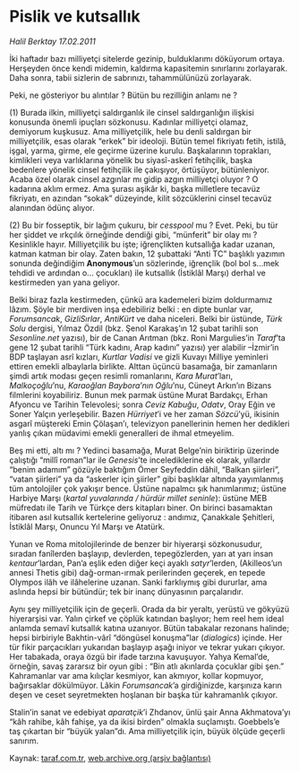 # Pislik ve kutsallık

*Halil Berktay 17.02.2011*

<div class="yazi"><p>İki haftadır bazı milliyetçi sitelerde gezinip, bulduklarımı döküyorum ortaya. Herşeyden önce kendi midemin, kaldırma kapasitemin sınırlarını zorlayarak. Daha sonra, tabii sizlerin de sabrınızı, tahammülünüzü zorlayarak.</p>
<p>Peki, ne gösteriyor bu alıntılar ? Bütün bu rezilliğin anlamı ne ?</p>
<p>(1) Burada ilkin, milliyetçi saldırganlık ile cinsel saldırganlığın ilişkisi konusunda önemli ipuçları sözkonusu. Kadınlar milliyetçi olamaz, demiyorum kuşkusuz. Ama milliyetçilik, hele bu denli saldırgan bir milliyetçilik, esas olarak “erkek” bir ideoloji. Bütün temel fikriyatı fetih, istilâ, işgal, yarma, girme, ele geçirme üzerine kurulu. Başkalarının toprakları, kimlikleri veya varlıklarına yönelik bu siyasî-askerî fetihçilik, başka bedenlere yönelik cinsel fetihçilik ile çakışıyor, örtüşüyor, bütünleniyor. Acaba özel olarak cinsel azgınlar mı gidip azgın milliyetçi oluyor ? O kadarına aklım ermez. Ama şurası aşikâr ki, başka milletlere tecavüz fikriyatı, en azından “sokak” düzeyinde, kilit sözcüklerini cinsel tecavüz alanından ödünç alıyor. </p>
<p>(2) Bu bir fosseptik, bir lağım çukuru, bir <i>cesspool</i> mu ? Evet. Peki, bu tür her şiddet ve ırkçılık örneğinde dendiği gibi, “münferit” bir olay mı ? Kesinlikle hayır. Milliyetçilik bu işte; iğrençlikten kutsallığa kadar uzanan, katman katman bir olay. Zaten bakın, 12 şubattaki “Anti TC” başlıklı yazımın sonunda değindiğim <b>Anonymous</b>’un sözlerinde, iğrençlik (bol bol s...mek tehdidi ve ardından o... çocukları) ile kutsallık (İstiklâl Marşı) derhal ve kestirmeden yan yana geliyor. </p>
<p>Belki biraz fazla kestirmeden, çünkü ara kademeleri bizim doldurmamız lâzım. Şöyle bir merdiven inşa edebiliriz belki : en dipte bunlar var, <i>Forumsancak</i>, <i>GizliSırlar</i>, <i>AntiKürt</i> ve daha niceleri. Belki bir üstünde, <i>Türk Solu</i> dergisi, Yılmaz Özdil (bkz. Şenol Karakaş’ın 12 şubat tarihli son <i>Sesonline.net</i> yazısı), bir de Canan Arıtman (bkz. Roni Margulies’in <i>Taraf</i>’ta gene 12 şubat tarihli “Türk kadını, Arap kadını” yazısı) yer alabilir –İzmir’in BDP taşlayan asrî kızları, <i>Kurtlar Vadisi</i> ve gizli Kuvayı Milliye yeminleri ettiren emekli albaylarla birlikte. Alttan üçüncü basamağa, bir zamanların şimdi artık modası geçen resimli romanlarını, <i>Kara Murat</i>’ları, <i>Malkoçoğlu</i>’nu, <i>Karaoğlan Baybora’nın Oğlu</i>’nu, Cüneyt Arkın’ın Bizans filmlerini koyabiliriz. Bunun mek parmak üstüne Murat Bardakçı, Erhan Afyoncu ve Tarihin Televolesi; sonra <i>Ceviz Kabuğu</i>, <i>Odatv</i>, Oray Eğin ve Soner Yalçın yerleşebilir. Bazen <i>Hürriyet</i>’i ve her zaman <i>Sözcü</i>’yü, ikisinin asgarî müştereki Emin Çölaşan’ı, televizyon panellerinin hemen her dedikleri yanlış çıkan müdavimi emekli generalleri de ihmal etmeyelim.</p>
<p>Beş mi etti, altı mı ? Yedinci basamağa, Murat Belge’nin biriktirip üzerinde çalıştığı “millî roman”lar ile <i>Genesis</i>’te incelediklerine ek olarak, yıllardır “benim adamım” gözüyle baktığım Ömer Seyfeddin dâhil, “Balkan şiirleri”, “vatan şiirleri” ya da “askerler için şiirler” gibi başlıklar altında yayımlanmış tüm antolojiler çok yakışır bence. Üstüne napalmcı şık hanımlarımız; üstüne Harbiye Marşı (<i>kartal yuvalarında / hürdür millet seninle</i>): üstüne MEB müfredatı ile Tarih ve Türkçe ders kitapları biner. On birinci basamaktan itibaren asıl kutsallık kertelerine geliyoruz : andımız, Çanakkale Şehitleri, İstiklâl Marşı, Onuncu Yıl Marşı ve Atatürk. </p>
<p>Yunan ve Roma mitolojilerinde de benzer bir hiyerarşi sözkonusudur, sıradan fanîlerden başlayıp, devlerden, tepegözlerden, yarı at yarı insan <i>kentaur</i>’lardan, Pan’a eşlik eden diğer keçi ayaklı <i>satyr</i>’lerden, (Akilleos’un annesi Thetis gibi) dağ-orman-ırmak perilerinden geçerek, en tepede Olympos ilâh ve ilâhelerine uzanan. Sanki farklıymış gibi dururlar, ama aslında hepsi bir bütündür; tek bir inanç dünyasının parçalarıdır.</p>
<p>Aynı şey milliyetçilik için de geçerli. Orada da bir yeraltı, yerüstü ve gökyüzü hiyerarşisi var. Yalın çirkef ve çöplük katından başlıyor; hem reel hem ideal anlamda semavî kutsallık katına uzanıyor. Bütün tabakalar rezonans halinde; hepsi birbiriyle Bakhtin-vârî “döngüsel konuşma”lar (<i>dialogics</i>) içinde. Her tür fikir parçacıkları yukarıdan başlayıp aşağı iniyor ve tekrar yukarı çıkıyor. Her tabakada, oraya özgü bir ifade tarzına kavuşuyor. Yahya Kemal’de, örneğin, savaş zararsız bir oyun gibi : “Bin atlı akınlarda çocuklar gibi şen.” Kahramanlar var ama kılıçlar kesmiyor, kan akmıyor, kollar kopmuyor, bağırsaklar dökülmüyor. Lâkin <i>Forumsancak</i>’a girdiğinizde, karşınıza karın deşen ve ceset seyretmekten hoşlanan bir başka tür kahramanlık çıkıyor. </p>
<p>Stalin’in sanat ve edebiyat <i>aparatçik</i>’i Zhdanov, ünlü şair Anna Akhmatova’yı “kâh rahibe, kâh fahişe, ya da ikisi birden” olmakla suçlamıştı. Goebbels’e taş çıkartan bir “büyük yalan”dı. Ama milliyetçilik için, büyük ölçüde geçerli sanırım.</p>
</div>

Kaynak: [taraf.com.tr](http://www.taraf.com.tr/halil-berktay/makale-pislik-ve-kutsallik.htm), [web.archive.org (arşiv bağlantısı)](http://web.archive.org/web/20131022030130/http://www.taraf.com.tr/halil-berktay/makale-pislik-ve-kutsallik.htm)
